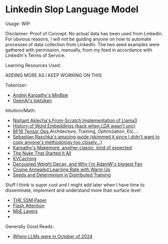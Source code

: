 # Linkedin Slop Language Model

Usage:
WIP

Disclaimer:
Proof of Concept. No actual data has been used from Linkedin. 
For obvious reasons, I will not be guiding anyone on how to automate processes of data collection from LinkedIn. The two seed examples were gathered with permission, manually, from my feed in accordance with LinkedIn's Terms of Service.  



Learning Resources Used:

 ADDING MORE AS I KEEP WORKING ON THIS  

Tokenizer:
- [Andrej Karpathy's MinBpe](https://github.com/karpathy/minbpe)
- [OpenAI's toktoken](https://github.com/openai/tiktoken)
  
Intuition/Math:
- [Nishant Aklecha's From-Scratch Implementation of Llama3](https://github.com/naklecha/llama3-from-scratch)
- [History of Word Embeddings (back when LDA wasn't unc)](https://arxiv.org/pdf/1301.3781)
- [BF16 Tensor Ops ](https://arxiv.org/pdf/1904.06376)
Architecture, Training, Optimization, Etc...:
- [Sebastian Raschka's amazing guide (skimmed it since I didn't want to copy anyone's methodology too closely...)](https://github.com/rasbt/LLMs-from-scratch)
- [Karpathy's Makemore, another classic, kind of expected](https://github.com/karpathy/makemore)
- [The Nuke That Started It All](https://arxiv.org/pdf/1706.03762)
- [KVCaching](https://huggingface.co/blog/not-lain/kv-caching)
- [Decoupled Weight Decay, and Why I'm AdamW's biggest Fan](https://optimization.cbe.cornell.edu/index.php?title=AdamW)
- [Cosine Annealed Learning Rate with Warm Up](https://www.tutorialexample.com/understand-transformers-get_cosine_schedule_with_warmup-with-examples-pytorch-tutorial/)
- [Seeds and Determinism in Distributed Training](https://stackoverflow.com/questions/62097236/how-to-set-random-seed-when-it-is-in-distributed-training-in-pytorch)

Stuff I think is super cool and I might add later when I have time to disseminate, implement and understand more than surface level
- [THE SSM Paper](https://arxiv.org/pdf/2111.00396)
- [Flash Attention](https://arxiv.org/abs/2205.14135)
- [MoE Layers](https://arxiv.org/pdf/1701.06538)
- 

Generally Good Reads:
- [Where LLMs were in October of 2024](https://arxiv.org/pdf/2307.06435)

